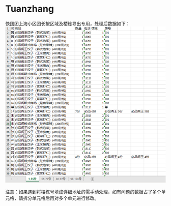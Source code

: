 # Tuanzhang
快团团上海小区团长按区域及楼栋导出专用，处理后数据如下：
![image](image/output.PNG)

注意：如果遇到将楼栋号填成详细地址的需手动处理，如有问题的数据占了多个单元格，请拆分单元格后再对多个单元进行修改。
